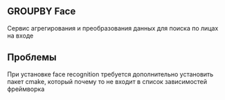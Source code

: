 ##  GROUPBY Face
Сервис агрегирования и преобразования данных для поиска по лицах на входе

## Проблемы
При установке face recognition требуется дополнительно установить пакет cmake, который
почему то не входит в список зависимостей фреймворка